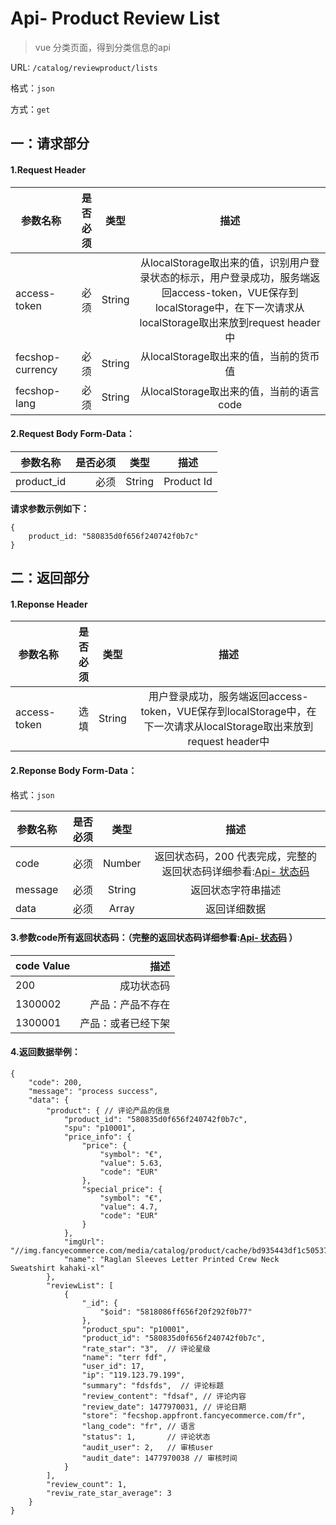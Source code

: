 Api- Product Review List
================

> vue 分类页面，得到分类信息的api

URL: `/catalog/reviewproduct/lists`

格式：`json`

方式：`get`


一：请求部分
---------

#### 1.Request Header


| 参数名称          | 是否必须    |  类型        |  描述     |
| ------------------| -----:      | :----:       |:----:     |
| access-token      | 必须        |   String     | 从localStorage取出来的值，识别用户登录状态的标示，用户登录成功，服务端返回access-token，VUE保存到localStorage中，在下一次请求从localStorage取出来放到request header中   |
| fecshop-currency  | 必须        |   String     | 从localStorage取出来的值，当前的货币值  |
| fecshop-lang      | 必须        |   String     | 从localStorage取出来的值，当前的语言code  |


#### 2.Request Body Form-Data：


| 参数名称        | 是否必须    |  类型        |  描述     |
| ----------------| -----:      | :----:       |:----:     |
| product_id      | 必须        |   String     | Product Id    |


**请求参数示例如下：**

```
{
    product_id: "580835d0f656f240742f0b7c"
}
```

二：返回部分
----------

#### 1.Reponse Header

| 参数名称          | 是否必须    |  类型        |  描述     |
| ------------------| -----:      | :----:       |:----:     |
| access-token      | 选填        |   String     | 用户登录成功，服务端返回access-token，VUE保存到localStorage中，在下一次请求从localStorage取出来放到request header中   |

#### 2.Reponse Body Form-Data：

格式：`json`

| 参数名称        | 是否必须    |  类型       |  描述        |
| ----------------| -----:      | :----:      |:----:        | 
| code            | 必须        |   Number    | 返回状态码，200 代表完成，完整的返回状态码详细参看:[Api- 状态码](fecshop-server-return-code.md) |
| message         | 必须        |   String    | 返回状态字符串描述  |
| data            | 必须        |   Array     | 返回详细数据        |

#### 3.参数code所有返回状态码：（完整的返回状态码详细参看:[Api- 状态码](fecshop-server-return-code.md) ）

| code Value      |        描述                                        |
| ----------------| --------------------------------------------------:| 
| 200             | 成功状态码                                         |  
| 1300002         | 产品：产品不存在                    | 
| 1300001         | 产品：或者已经下架                  | 


 
#### 4.返回数据举例：

```
{
    "code": 200,
    "message": "process success",
    "data": {
        "product": { // 评论产品的信息
            "product_id": "580835d0f656f240742f0b7c",
            "spu": "p10001",
            "price_info": {
                "price": {
                    "symbol": "€",
                    "value": 5.63,
                    "code": "EUR"
                },
                "special_price": {
                    "symbol": "€",
                    "value": 4.7,
                    "code": "EUR"
                }
            },
            "imgUrl": "//img.fancyecommerce.com/media/catalog/product/cache/bd935443df1c50537d4edaab4af5d446/150/150/2/01/20160905101021_28071.jpg",
            "name": "Raglan Sleeves Letter Printed Crew Neck Sweatshirt kahaki-xl"
        },
        "reviewList": [
            {
                "_id": {
                    "$oid": "5818086ff656f20f292f0b77"
                },
                "product_spu": "p10001",
                "product_id": "580835d0f656f240742f0b7c",
                "rate_star": "3",  // 评论星级
                "name": "terr fdf",
                "user_id": 17,
                "ip": "119.123.79.199",
                "summary": "fdsfds",  // 评论标题
                "review_content": "fdsaf", // 评论内容
                "review_date": 1477970031, // 评论日期
                "store": "fecshop.appfront.fancyecommerce.com/fr",
                "lang_code": "fr", // 语言
                "status": 1,       // 评论状态
                "audit_user": 2,   // 审核user
                "audit_date": 1477970038 // 审核时间
            }
        ],
        "review_count": 1,
        "reviw_rate_star_average": 3
    }
}
```